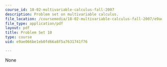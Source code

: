 ```yaml
---
course_id: 18-02-multivariable-calculus-fall-2007
description: Problem set on multivariable calculus.
file_location: /coursemedia/18-02-multivariable-calculus-fall-2007/e9ae066be1eb0fd66a8f5a7631741f76_ps10.pdf
file_type: application/pdf
layout: pdf
title: Problem Set 10
type: course
uid: e9ae066be1eb0fd66a8f5a7631741f76

---
```

None